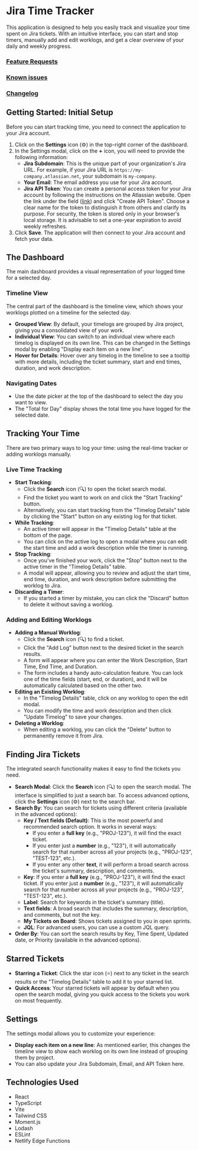 # Jira Time Tracker

This application is designed to help you easily track and visualize your time spent on Jira tickets. With an intuitive interface, you can start and stop timers, manually add and edit worklogs, and get a clear overview of your daily and weekly progress.

### [Feature Requests](https://github.com/yrambler2001/jira-time-tracker/issues?q=state%3Aopen%20label%3Aenhancement)

### [Known issues](https://github.com/yrambler2001/jira-time-tracker/issues?q=state%3Aopen%20label%3Abug)

### [Changelog](./CHANGELOG.md)

## Getting Started: Initial Setup

Before you can start tracking time, you need to connect the application to your Jira account.

1.  Click on the **Settings** icon (⚙️) in the top-right corner of the dashboard.
2.  In the Settings modal, click on the **+** icon, you will need to provide the following information:
    - **Jira Subdomain**: This is the unique part of your organization's Jira URL. For example, if your Jira URL is `https://my-company.atlassian.net`, your subdomain is `my-company`.
    - **Your Email**: The email address you use for your Jira account.
    - **Jira API Token**: You can create a personal access token for your Jira account by following the instructions on the Atlassian website. Open the link under the field ([link](https://id.atlassian.com/manage-profile/security/api-tokens)) and click "Create API Token". Choose a clear name for the token to distinguish it from others and clarify its purpose. For security, the token is stored only in your browser's local storage. It is advisable to set a one-year expiration to avoid weekly refreshes.
3.  Click **Save**. The application will then connect to your Jira account and fetch your data.

## The Dashboard

The main dashboard provides a visual representation of your logged time for a selected day.

### Timeline View

The central part of the dashboard is the timeline view, which shows your worklogs plotted on a timeline for the selected day.

- **Grouped View**: By default, your timelogs are grouped by Jira project, giving you a consolidated view of your work.
- **Individual View**: You can switch to an individual view where each timelog is displayed on its own line. This can be changed in the Settings modal by enabling "Display each item on a new line".
- **Hover for Details**: Hover over any timelog in the timeline to see a tooltip with more details, including the ticket summary, start and end times, duration, and work description.

### Navigating Dates

- Use the date picker at the top of the dashboard to select the day you want to view.
- The "Total for Day" display shows the total time you have logged for the selected date.

## Tracking Your Time

There are two primary ways to log your time: using the real-time tracker or adding worklogs manually.

### Live Time Tracking

- **Start Tracking**:
  - Click the **Search** icon (🔍) to open the ticket search modal.
  - Find the ticket you want to work on and click the "Start Tracking" button.
  - Alternatively, you can start tracking from the "Timelog Details" table by clicking the "Start" button on any existing log for that ticket.
- **While Tracking**:
  - An active timer will appear in the "Timelog Details" table at the bottom of the page.
  - You can click on the active log to open a modal where you can edit the start time and add a work description while the timer is running.
- **Stop Tracking**:
  - Once you've finished your work, click the "Stop" button next to the active timer in the "Timelog Details" table.
  - A modal will appear, allowing you to review and adjust the start time, end time, duration, and work description before submitting the worklog to Jira.
- **Discarding a Timer**:
  - If you started a timer by mistake, you can click the "Discard" button to delete it without saving a worklog.

### Adding and Editing Worklogs

- **Adding a Manual Worklog**:
  - Click the **Search** icon (🔍) to find a ticket.
  - Click the "Add Log" button next to the desired ticket in the search results.
  - A form will appear where you can enter the Work Description, Start Time, End Time, and Duration.
  - The form includes a handy auto-calculation feature. You can lock one of the time fields (start, end, or duration), and it will be automatically calculated based on the other two.
- **Editing an Existing Worklog**:
  - In the "Timelog Details" table, click on any worklog to open the edit modal.
  - You can modify the time and work description and then click "Update Timelog" to save your changes.
- **Deleting a Worklog**:
  - When editing a worklog, you can click the "Delete" button to permanently remove it from Jira.

## Finding Jira Tickets

The integrated search functionality makes it easy to find the tickets you need.

- **Search Modal**: Click the **Search** icon (🔍) to open the search modal. The interface is simplified to just a search bar. To access advanced options, click the **Settings** icon (⚙️) next to the search bar.
- **Search By**: You can search for tickets using different criteria (available in the advanced options):
  - **Key / Text fields (Default)**: This is the most powerful and recommended search option. It works in several ways:
      - If you enter a **full key** (e.g., "PROJ-123"), it will find the exact ticket.
      - If you enter just a **number** (e.g., "123"), it will automatically search for that number across all your projects (e.g., "PROJ-123", "TEST-123", etc.).
      - If you enter any other **text**, it will perform a broad search across the ticket's summary, description, and comments.
  - **Key**: If you enter a **full key** (e.g., "PROJ-123"), it will find the exact ticket. If you enter just a **number** (e.g., "123"), it will automatically search for that number across all your projects (e.g., "PROJ-123", "TEST-123", etc.).
  - **Label**: Search for keywords in the ticket's summary (title).
  - **Text fields**: A broad search that includes the summary, description, and comments, but not the key. 
  - **My Tickets on Board**: Shows tickets assigned to you in open sprints.
  - **JQL**: For advanced users, you can use a custom JQL query.
- **Order By**: You can sort the search results by Key, Time Spent, Updated date, or Priority (available in the advanced options).

## Starred Tickets

- **Starring a Ticket**: Click the star icon (⭐) next to any ticket in the search results or the "Timelog Details" table to add it to your starred list.
- **Quick Access**: Your starred tickets will appear by default when you open the search modal, giving you quick access to the tickets you work on most frequently.

## Settings

The settings modal allows you to customize your experience:

- **Display each item on a new line**: As mentioned earlier, this changes the timeline view to show each worklog on its own line instead of grouping them by project.
- You can also update your Jira Subdomain, Email, and API Token here.

## Technologies Used

- React
- TypeScript
- Vite
- Tailwind CSS
- Moment.js
- Lodash
- ESLint
- Netlify Edge Functions
